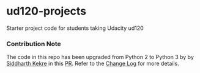 ud120-projects
==============

Starter project code for students taking Udacity ud120

### Contribution Note
The code in this repo has been upgraded from Python 2 to Python 3 by by [Siddharth Kekre](https://github.com/iSiddharth20) in this [PR](https://github.com/udacity/ud120-projects/pull/302). Refer to the [Change Log](https://github.com/iSiddharth20/ud120-projects/blob/master/CHANGELOG.md) for more details. 
